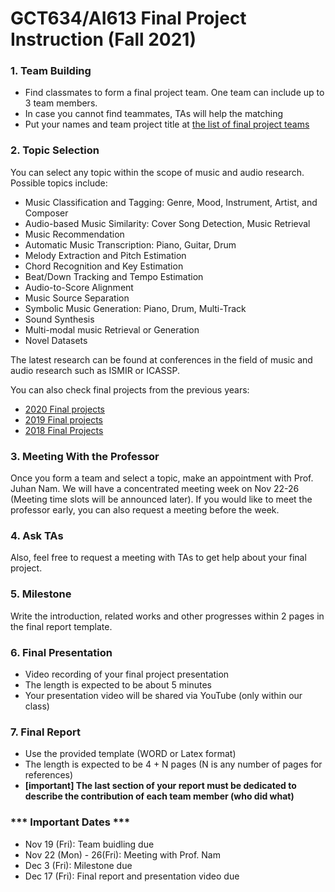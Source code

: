 # GCT634/AI613 Final Project Instruction (Fall 2021)


### 1. Team Building
- Find classmates to form a final project team. One team can include up to 3 team members.
- In case you cannot find teammates, TAs will help the matching
- Put your names and team project title at [the list of final project teams](https://docs.google.com/spreadsheets/d/1EhfPPE4KD8BoI81xPSSsMv585ep6M8G8BrmM4NrUXkA/edit?usp=sharing)

### 2. Topic Selection
You can select any topic within the scope of music and audio research. Possible topics include:
- Music Classification and Tagging: Genre, Mood, Instrument, Artist, and Composer
- Audio-based Music Similarity: Cover Song Detection, Music Retrieval
- Music Recommendation
- Automatic Music Transcription: Piano, Guitar, Drum
- Melody Extraction and Pitch Estimation
- Chord Recognition and Key Estimation
- Beat/Down Tracking and Tempo Estimation
- Audio-to-Score Alignment
- Music Source Separation
- Symbolic Music Generation: Piano, Drum, Multi-Track
- Sound Synthesis
- Multi-modal music Retrieval or Generation
- Novel Datasets

The latest research can be found at conferences in the field of music and audio research such as ISMIR or ICASSP. 

You can also check final projects from the previous years: 
- [2020 Final projects](https://mac.kaist.ac.kr/~juhan/gct634/2020/final.html)
- [2019 Final projects](https://mac.kaist.ac.kr/~juhan/gct634/2019/final.html)
- [2018 Final Projects](https://mac.kaist.ac.kr/~juhan/gct634/2018/final.html)


### 3. Meeting With the Professor
Once you form a team and select a topic, make an appointment with Prof. Juhan Nam. We will have a concentrated meeting week on Nov 22-26 (Meeting time slots will be announced later). If you would like to meet the professor early, you can also request a meeting before the week. 

### 4. Ask TAs
Also, feel free to request a meeting with TAs to get help about your final project.

### 5. Milestone
Write the introduction, related works and other progresses within 2 pages in the final report template.

### 6. Final Presentation
- Video recording of your final project presentation
- The length is expected to be about 5 minutes
- Your presentation video will be shared via YouTube (only within our class)

### 7. Final Report
- Use the provided template (WORD or Latex format)
- The length is expected to be 4 + N pages (N is any number of pages for references)
- **[important] The last section of your report must be dedicated to describe the contribution of each team member (who did what)**

### *** Important Dates ***
- Nov 19 (Fri): Team buidling due 
- Nov 22 (Mon) - 26(Fri): Meeting with Prof. Nam
- Dec 3 (Fri): Milestone due 
- Dec 17 (Fri): Final report and presentation video due
